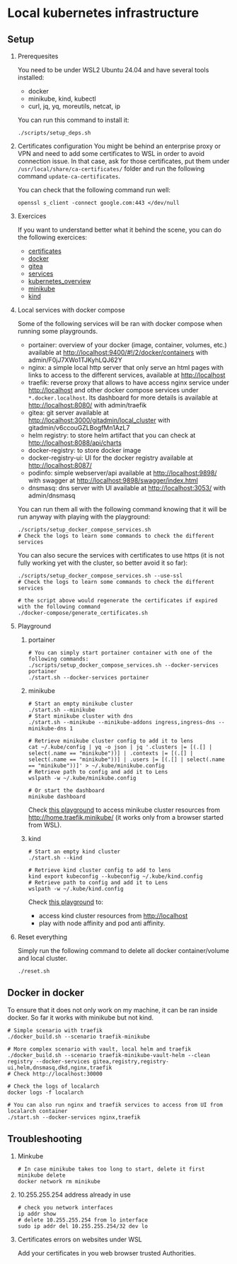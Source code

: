 # Local kubernetes infrastructure

## Setup

1. Prerequesites

   You need to be under WSL2 Ubuntu 24.04 and have several tools installed:

   - docker
   - minikube, kind, kubectl
   - curl, jq, yq, moreutils, netcat, ip

   You can run this command to install it:

   ```shell
   ./scripts/setup_deps.sh
   ```

1. Certificates configuration
   You might be behind an enterprise proxy or VPN and need to add some certificates to WSL in order to avoid connection issue. In that case, ask for those certificates, put them under `/usr/local/share/ca-certificates/` folder and run the following command `update-ca-certificates`.

   You can check that the following command run well:

   ```shell
   openssl s_client -connect google.com:443 </dev/null
   ```

1. Exercices

   If you want to understand better what it behind the scene, you can do the following exercices:

   - [certificates](exercice/01_certificates.md)
   - [docker](exercice/02_docker.md)
   - [gitea](exercice/03_gitea.md)
   - [services](exercice/04_services.md)
   - [kubernetes_overview](exercice/05_kubernetes_overview.md)
   - [minikube](exercice/06_minikube.md)
   - [kind](exercice/07_kind.md)

1. Local services with docker compose

   Some of the following services will be ran with docker compose when running some playgrounds.

   - portainer: overview of your docker (image, container, volumes, etc.) available at <http://localhost:9400/#!/2/docker/containers> with admin/F0jJ7XWo1TJKyhLQJ62Y
   - nginx: a simple local http server that only serve an html pages with links to access to the different services, available at <http://localhost>
   - traefik: reverse proxy that allows to have access nginx service under <http://localhost> and other docker compose services under `*.docker.localhost`. Its dashboard for more details is available at <http://localhost:8080/> with admin/traefik
   - gitea: git server available at <http://localhost:3000/gitadmin/local_cluster> with gitadmin/v6ccouGZLBogfMn1AzL7
   - helm registry: to store helm artifact that you can check at <http://localhost:8088/api/charts>
   - docker-registry: to store docker image
   - docker-registry-ui: UI for the docker registry available at <http://localhost:8087/>
   - podinfo: simple webserver/api available at <http://localhost:9898/> with swagger at <http://localhost:9898/swagger/index.html>
   - dnsmasq: dns server with UI available at <http://localhost:3053/> with admin/dnsmasq

   You can run them all with the following command knowing that it will be run anyway with playing with the playground:

   ```shell
   ./scripts/setup_docker_compose_services.sh
   # Check the logs to learn some commands to check the different services
   ```

   You can also secure the services with certificates to use https (it is not fully working yet with the cluster, so better avoid it so far):

   ```shell
   ./scripts/setup_docker_compose_services.sh --use-ssl
   # Check the logs to learn some commands to check the different services

   # the script above would regenerate the certificates if expired with the following command
   ./docker-compose/generate_certificates.sh
   ```

1. Playground

   1. portainer

      ```shell
      # You can simply start portainer container with one of the following commands:
      ./scripts/setup_docker_compose_services.sh --docker-services portainer
      ./start.sh --docker-services portainer
      ```

   1. minikube

      ```shell
      # Start an empty minikube cluster
      ./start.sh --minikube
      # Start minikube cluster with dns
      ./start.sh --minikube --minikube-addons ingress,ingress-dns --minikube-dns 1

      # Retrieve minikube cluster config to add it to lens
      cat ~/.kube/config | yq -o json | jq '.clusters |= [(.[] | select(.name == "minikube"))] | .contexts |= [(.[] | select(.name == "minikube"))] | .users |= [(.[] | select(.name == "minikube"))]' > ~/.kube/minikube.config
      # Retrieve path to config and add it to Lens
      wslpath -w ~/.kube/minikube.config

      # Or start the dashboard
      minikube dashboard
      ```

      Check [this playground](k8s/flux-playground/traefik-minikube/readme.md) to access minikube cluster resources from <http://home.traefik.minikube/> (it works only from a browser started from WSL).

   1. kind

      ```shell
      # Start an empty kind cluster
      ./start.sh --kind

      # Retrieve kind cluster config to add to lens
      kind export kubeconfig --kubeconfig ~/.kube/kind.config
      # Retrieve path to config and add it to Lens
      wslpath -w ~/.kube/kind.config
      ```

      Check [this playground](k8s/flux-playground/traefik-kind/readme.md) to:

      - access kind cluster resources from <http://localhost>
      - play with node affinity and pod anti affinity.

1. Reset everything

   Simply run the following command to delete all docker container/volume and local cluster.

   ```shell
   ./reset.sh
   ```

## Docker in docker

To ensure that it does not only work on my machine, it can be ran inside docker. So far it works with minikube but not kind.

```shell
# Simple scenario with traefik
./docker_build.sh --scenario traefik-minikube

# More complex scenario with vault, local helm and traefik
./docker_build.sh --scenario traefik-minikube-vault-helm --clean registry --docker-services gitea,registry,registry-ui,helm,dnsmasq,dkd,nginx,traefik
# Check http://localhost:30000

# Check the logs of localarch
docker logs -f localarch

# You can also run nginx and traefik services to access from UI from localarch container
./start.sh --docker-services nginx,traefik
```

## Troubleshooting

1. Minkube

   ```shell
   # In case minikube takes too long to start, delete it first
   minikube delete
   docker network rm minikube
   ```

1. 10.255.255.254 address already in use

   ```shell
   # check you network interfaces
   ip addr show
   # delete 10.255.255.254 from lo interface
   sudo ip addr del 10.255.255.254/32 dev lo
   ```

1. Certificates errors on websites under WSL

   Add your certificates in you web browser trusted Authorities.

